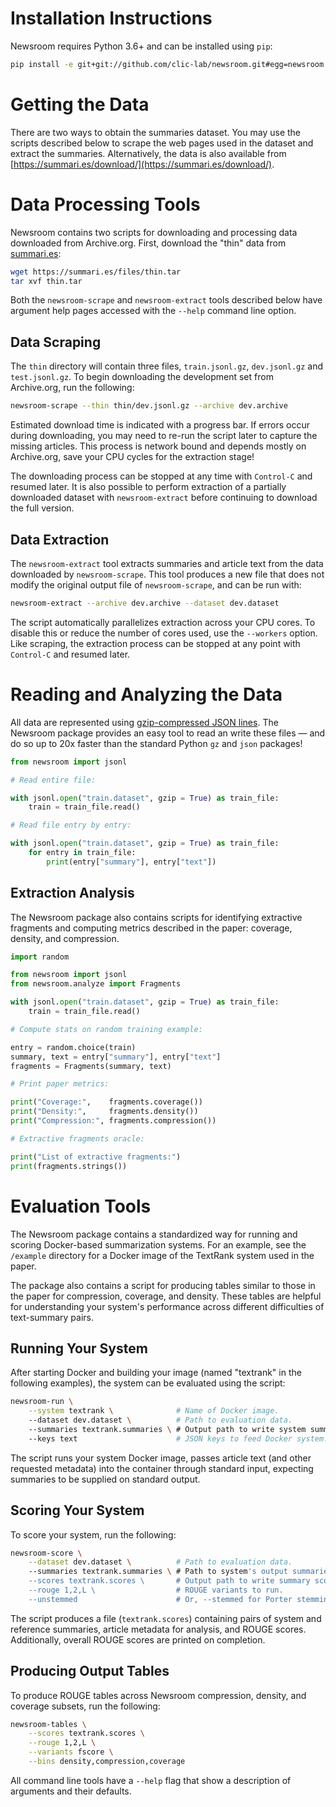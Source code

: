 Installation Instructions
=========================

Newsroom requires Python 3.6+ and can be installed using `pip`:

```sh
pip install -e git+git://github.com/clic-lab/newsroom.git#egg=newsroom
```

Getting the Data
================

There are two ways to obtain the summaries dataset. You may use the scripts 
described below to scrape the web pages used in the dataset and extract the summaries. 
Alternatively, the data is also available from 
[https://summari.es/download/](https://summari.es/download/).

Data Processing Tools
=====================

Newsroom contains two scripts for downloading and processing data downloaded
from Archive.org. First, download the "thin" data from [summari.es][summaries]:

```sh
wget https://summari.es/files/thin.tar
tar xvf thin.tar
```

Both the `newsroom-scrape` and `newsroom-extract` tools described below have
argument help pages accessed with the `--help` command line option.

[summaries]: https://summari.es/


Data Scraping
-------------

The `thin` directory will contain three files, `train.jsonl.gz`, `dev.jsonl.gz`
and `test.jsonl.gz`. To begin downloading the development set from Archive.org,
run the following:

```sh
newsroom-scrape --thin thin/dev.jsonl.gz --archive dev.archive
```

Estimated download time is indicated with a progress bar. If errors occur during
downloading, you may need to re-run the script later to capture the missing
articles. This process is network bound and depends mostly on Archive.org, save
your CPU cycles for the extraction stage!

The downloading process can be stopped at any time with `Control-C` and resumed
later. It is also possible to perform extraction of a partially downloaded
dataset with `newsroom-extract` before continuing to download the full version.

Data Extraction
---------------

The `newsroom-extract` tool extracts summaries and article text from the data
downloaded by `newsroom-scrape`. This tool produces a new file that does not
modify the original output file of `newsroom-scrape`, and can be run with:

```sh
newsroom-extract --archive dev.archive --dataset dev.dataset
```

The script automatically parallelizes extraction across your CPU cores. To
disable this or reduce the number of cores used, use the `--workers` option.
Like scraping, the extraction process can be stopped at any point with
`Control-C` and resumed later.

Reading and Analyzing the Data
==============================

All data are represented using [gzip-compressed JSON lines][jsonl]. The Newsroom
package provides an easy tool to read an write these files — and do so up to
20x faster than the standard Python `gz` and `json` packages!

```python
from newsroom import jsonl

# Read entire file:

with jsonl.open("train.dataset", gzip = True) as train_file:
    train = train_file.read()

# Read file entry by entry:

with jsonl.open("train.dataset", gzip = True) as train_file:
    for entry in train_file:
        print(entry["summary"], entry["text"])
```

[jsonl]: http://jsonlines.org/

Extraction Analysis
-------------------

The Newsroom package also contains scripts for identifying extractive fragments
and computing metrics described in the paper: coverage, density, and compression.

```python
import random

from newsroom import jsonl
from newsroom.analyze import Fragments

with jsonl.open("train.dataset", gzip = True) as train_file:
    train = train_file.read()

# Compute stats on random training example:

entry = random.choice(train)
summary, text = entry["summary"], entry["text"]
fragments = Fragments(summary, text)

# Print paper metrics:

print("Coverage:",    fragments.coverage())
print("Density:",     fragments.density())
print("Compression:", fragments.compression())

# Extractive fragments oracle:

print("List of extractive fragments:")
print(fragments.strings())
```

Evaluation Tools
================

The Newsroom package contains a standardized way for running and scoring
Docker-based summarization systems. For an example, see the `/example` directory
for a Docker image of the TextRank system used in the paper.

The package also contains a script for producing tables similar to those in the
paper for compression, coverage, and density. These tables are helpful for
understanding your system's performance across different difficulties of
text-summary pairs.

Running Your System
-------------------

After starting Docker and building your image (named "textrank" in the following
examples), the system can be evaluated using the script:

```sh
newsroom-run \
    --system textrank \              # Name of Docker image.
    --dataset dev.dataset \          # Path to evaluation data.
    --summaries textrank.summaries \ # Output path to write system summaries.
    --keys text                      # JSON keys to feed Docker system.
```

The script runs your system Docker image, passes article text (and other
requested metadata) into the container through standard input, expecting
summaries to be supplied on standard output.

Scoring Your System
-------------------

To score your system, run the following:

```sh
newsroom-score \
    --dataset dev.dataset \          # Path to evaluation data.
    --summaries textrank.summaries \ # Path to system's output summaries.
    --scores textrank.scores \       # Output path to write summary scores.
    --rouge 1,2,L \                  # ROUGE variants to run.
    --unstemmed                      # Or, --stemmed for Porter stemming.
```

The script produces a file (`textrank.scores`) containing pairs of system and
reference summaries, article metadata for analysis, and ROUGE scores.
Additionally, overall ROUGE scores are printed on completion.

Producing Output Tables
-----------------------

To produce ROUGE tables across Newsroom compression, density, and coverage
subsets, run the following:

```sh
newsroom-tables \
    --scores textrank.scores \
    --rouge 1,2,L \
    --variants fscore \
    --bins density,compression,coverage
```

All command line tools have a `--help` flag that show a description of arguments
and their defaults.
